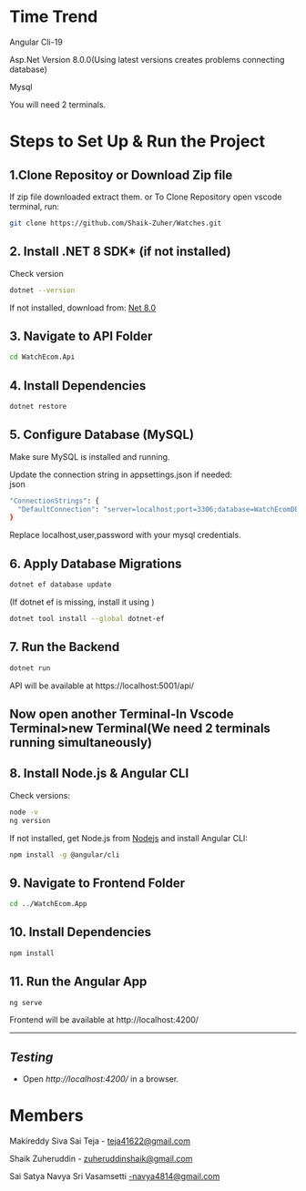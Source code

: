 # Time Trend

Angular Cli-19

Asp.Net Version 8.0.0(Using latest versions creates problems connecting database)

Mysql


You will need 2 terminals.
# Steps to Set Up & Run the Project 


## 1.Clone Repositoy or Download Zip file

If zip file downloaded extract them.
or
To Clone Repository
open vscode terminal, run:

```bash
git clone https://github.com/Shaik-Zuher/Watches.git
```

## 2. Install .NET 8 SDK* (if not installed)  

Check version

```bash
dotnet --version
```
If not installed, download from: [Net 8.0](https://dotnet.microsoft.com/en-us/download/dotnet/8.0)

## 3. Navigate to API Folder

```bash
cd WatchEcom.Api
```

## 4. Install Dependencies

```bash
dotnet restore
```

## 5. Configure Database (MySQL)

Make sure MySQL is installed and running.  

Update the connection string in appsettings.json if needed:  
json

```bash
"ConnectionStrings": {
  "DefaultConnection": "server=localhost;port=3306;database=WatchEcomDB;user=root;password=YourPassword;"
}
```
Replace localhost,user,password with your mysql credentials.

## 6. Apply Database Migrations

```bash
dotnet ef database update
```
(If dotnet ef is missing, install it using )  

```bash
dotnet tool install --global dotnet-ef
```
## 7. Run the Backend
```bash
dotnet run
```
API will be available at https://localhost:5001/api/

## Now open another Terminal-In Vscode Terminal>new Terminal(We need 2 terminals running simultaneously)
## 8. Install Node.js & Angular CLI
Check versions:  
```bash
node -v
ng version
```
If not installed, get Node.js from [Nodejs](https://nodejs.org/) and install Angular CLI:  
```bash
npm install -g @angular/cli
```

## 9. Navigate to Frontend Folder

```bash
cd ../WatchEcom.App
```

## 10. Install Dependencies
```bash
npm install
```


## 11. Run the Angular App
```bash
ng serve
```

Frontend will be available at http://localhost:4200/

---

## *Testing*
- Open *http://localhost:4200/* in a browser.

# Members
Makireddy Siva Sai Teja - teja41622@gmail.com

Shaik Zuheruddin - zuheruddinshaik@gmail.com

Sai Satya Navya Sri Vasamsetti -navya4814@gmail.com 
